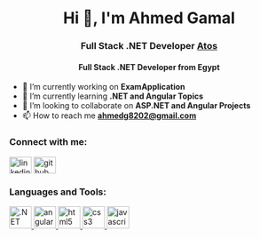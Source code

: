<h1 align="center">Hi 👋, I'm Ahmed Gamal</h1>
<h3 align="center">Full Stack .NET Developer <a href="https://www.linkedin.com/company/atos" target="blank">Atos</a>
</h3>
<h4 align="center">Full Stack .NET Developer from Egypt</h4>

- 🔭 I’m currently working on **ExamApplication**  
- 🌱 I’m currently learning **.NET and Angular Topics**  
- 👯 I’m looking to collaborate on **ASP.NET and Angular Projects**  
- 📫 How to reach me **ahmedg8202@gmail.com**  

### Connect with me:
<p align="left">
<a href="https://linkedin.com/in/ahmedg8202" target="blank"><img align="center" src="https://cdn.jsdelivr.net/npm/simple-icons@3.0.1/icons/linkedin.svg" alt="linkedin" height="30" width="40" /></a>
<a href="https://github.com/ahmedg8202" target="blank"><img align="center" src="https://cdn.jsdelivr.net/npm/simple-icons@3.0.1/icons/github.svg" alt="github" height="30" width="40" /></a>
</p>

### Languages and Tools:
<p align="left"> 
<a href="https://dotnet.microsoft.com/" target="_blank"> <img src="https://cdn.jsdelivr.net/npm/simple-icons@3.0.1/icons/dot-net.svg" alt=".NET" width="40" height="40"/> </a>
<a href="https://angular.io" target="_blank"> <img src="https://cdn.jsdelivr.net/npm/simple-icons@3.0.1/icons/angular.svg" alt="angular" width="40" height="40"/> </a>
<a href="https://www.w3.org/html/" target="_blank"> <img src="https://cdn.jsdelivr.net/npm/simple-icons@3.0.1/icons/html5.svg" alt="html5" width="40" height="40"/> </a>
<a href="https://www.w3schools.com/css/" target="_blank"> <img src="https://cdn.jsdelivr.net/npm/simple-icons@3.0.1/icons/css3.svg" alt="css3" width="40" height="40"/> </a>
<a href="https://www.javascript.com/" target="_blank"> <img src="https://cdn.jsdelivr.net/npm/simple-icons@3.0.1/icons/javascript.svg" alt="javascript" width="40" height="40"/> </a>
</p>
